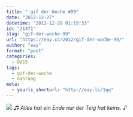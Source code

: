 ```yaml
---
title: ".gif der Woche #99"
date: "2012-12-27"
datetime: "2012-12-28 01:19:33"
id: "21471"
slug: "gif-der-woche-99"
url: "https://eay.cc/2012/gif-der-woche-99/"
author: "eay"
format: "post"
categories:
  - 0815
tags:
  - gif-der-woche
  - nahrung
meta:
  - yourls_shorturl: "http://eay.li/1qq"
---
```


![](https://eay.cc/uploads/2012/teig.gif) ♫ _Alles hat ein Ende nur der Teig hat keins._ ♪
